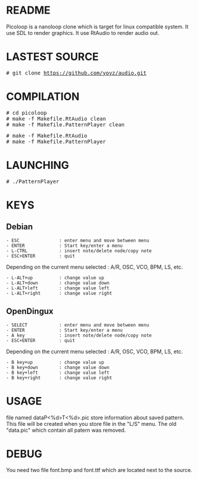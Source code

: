 # README

Picoloop is a nanoloop clone which is target for linux compatible system.
It use SDL     to render graphics.
It use RtAudio to render audio out.


# LASTEST SOURCE

<tt> # git clone https://github.com/yoyz/audio.git </tt> </br>


# COMPILATION

<tt> # cd picoloop 				</tt> <br>
<tt> # make -f Makefile.RtAudio clean 		</tt> <br>
<tt> # make -f Makefile.PatternPlayer clean 	</tt> <br>

<tt> # make -f Makefile.RtAudio  		</tt> <br>
<tt> # make -f Makefile.PatternPlayer		</tt> <br>

# LAUNCHING

<tt> # ./PatternPlayer				</tt> <br>



# KEYS

## Debian

    - ESC               : enter menu and move between menu
    - ENTER             : Start key/enter a menu
    - L-CTRL            : insert note/delete node/copy note
    - ESC+ENTER         : quit

Depending on the current menu selected : A/R, OSC, VCO, BPM, LS, etc.

    - L-ALT+up          : change value up
    - L-ALT+down        : change value down
    - L-ALT+left        : change value left
    - L-ALT+right       : change value right


## OpenDingux

    - SELECT            : enter menu and move between menu
    - ENTER             : Start key/enter a menu
    - A key             : insert note/delete node/copy note
    - ESC+ENTER         : quit

Depending on the current menu selected : A/R, OSC, VCO, BPM, LS, etc.

    - B key+up          : change value up
    - B key+down        : change value down
    - B key+left        : change value left 
    - B key+right       : change value right

# USAGE

file named dataP<%d>T<%d>.pic store information about saved pattern.
This file will be created when you store file in the "L/S" menu.
The old "data.pic" which contain all patern was removed.


# DEBUG

You need two file font.bmp and font.ttf which are located next to the source.


